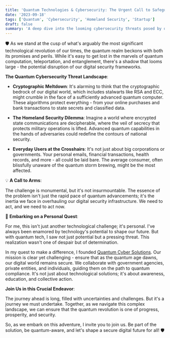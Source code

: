 ```yaml
---
title: 'Quantum Technologies & Cybersecurity: The Urgent Call to Safeguard Our Digital Realm 🛡️'
date: '2023-09-18'
tags: ['Quantum', 'Cybersecurity', 'Homeland Security', 'Startup']
draft: false
summary: 'A deep dive into the looming cybersecurity threats posed by quantum technologies and the personal journey behind Quantum Cyber Solutions.'
---
```


🛡️ As we stand at the cusp of what's arguably the most significant technological revolution of our times, the quantum realm beckons with both its promises and perils. While it's easy to get lost in the marvels of quantum computation, teleportation, and entanglement, there's a shadow that looms large - the potential disruption of our digital security frameworks.

**The Quantum Cybersecurity Threat Landscape**:

- **Cryptographic Meltdown**: It's alarming to think that the cryptographic bedrock of our digital world, which includes stalwarts like RSA and ECC, might crumble in the face of a sufficiently advanced quantum computer. These algorithms protect everything - from your online purchases and bank transactions to state secrets and classified data.

- **The Homeland Security Dilemma**: Imagine a world where encrypted state communications are decipherable, where the veil of secrecy that protects military operations is lifted. Advanced quantum capabilities in the hands of adversaries could redefine the contours of national security.

- **Everyday Users at the Crosshairs**: It's not just about big corporations or governments. Your personal emails, financial transactions, health records, and more - all could be laid bare. The average consumer, often blissfully unaware of the quantum storm brewing, might be the most affected.

💡 **A Call to Arms**:

The challenge is monumental, but it's not insurmountable. The essence of the problem isn't just the rapid pace of quantum advancements; it's the inertia we face in overhauling our digital security infrastructure. We need to act, and we need to act now.

🚀 **Embarking on a Personal Quest**:

For me, this isn't just another technological challenge; it's personal. I've always been enamored by technology's potential to shape our future. But with quantum tech, I saw not just potential but a pressing threat. This realization wasn't one of despair but of determination.

In my quest to make a difference, I founded [Quantum Cyber Solutions](https://www.quantumcybersolutions.com/). Our mission is clear yet challenging - ensure that as the quantum age dawns, our digital world remains secure. We collaborate with government agencies, private entities, and individuals, guiding them on the path to quantum compliance. It's not just about technological solutions; it's about awareness, education, and collective action.

**Join Us in this Crucial Endeavor**:

The journey ahead is long, filled with uncertainties and challenges. But it's a journey we must undertake. Together, as we navigate this complex landscape, we can ensure that the quantum revolution is one of progress, prosperity, and security.

So, as we embark on this adventure, I invite you to join us. Be part of the solution, be quantum-aware, and let's shape a secure digital future for all! 🛡️

